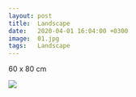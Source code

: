 ```yaml
---
layout: post
title:  Landscape
date:   2020-04-01 16:04:00 +0300
image:  01.jpg
tags:   Landscape
---
```


60 x 80 cm                                                                          

![]({{site.baseurl}}/img/01.jpg)

